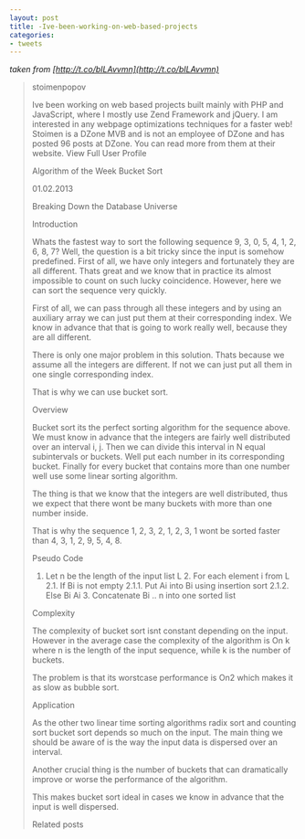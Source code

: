 ```yaml
---
layout: post
title: -Ive-been-working-on-web-based-projects
categories:
- tweets
---
```

*taken from [http://t.co/bILAvvmn](http://t.co/bILAvvmn)*
>stoimenpopov
>
>Ive been working on web based projects built mainly with PHP and JavaScript, where I mostly use Zend Framework and jQuery.  I am interested in any webpage optimizations techniques  for a faster web! Stoimen is a DZone MVB and is not an employee of DZone and has posted 96 posts at DZone. You can read more from them at their website. View Full User Profile
>
>Algorithm of the Week Bucket Sort
>
>01.02.2013
>
>Breaking Down the Database Universe
>
>Introduction
>
>Whats the fastest way to sort the following sequence 9, 3, 0, 5, 4, 1, 2, 6, 8, 7? Well, the question is a bit tricky since the input is somehow predefined. First of all, we have only integers and fortunately they are all different. Thats great and we know that in practice its almost impossible to count on such lucky coincidence. However, here we can sort the sequence very quickly.
>
>First of all, we can pass through all these integers and by using an auxiliary array we can just put them at their corresponding index. We know in advance that that is going to work really well, because they are all different.
>
>There is only one major problem in this solution. Thats because we assume all the integers are different. If not  we can just put all them in one single corresponding index.
>
>That is why we can use bucket sort.
>
>Overview
>
>Bucket sort its the perfect sorting algorithm for the sequence above. We must know in advance that the integers are fairly well distributed over an interval i, j. Then we can divide this interval in N equal subintervals or buckets. Well put each number in its corresponding bucket. Finally for every bucket that contains more than one number well use some linear sorting algorithm.
>
>The thing is that we know that the integers are well distributed, thus we expect that there wont be many buckets with more than one number inside.
>
>That is why the sequence 1, 2, 3, 2, 1, 2, 3, 1 wont be sorted faster than 4, 3, 1, 2, 9, 5, 4, 8.
>
>Pseudo Code
>
>1. Let n be the length of the input list L 2. For each element i from L    2.1. If Bi is not empty       2.1.1. Put Ai into Bi using insertion sort       2.1.2. Else Bi  Ai  3. Concatenate Bi .. n into one sorted list
>
>Complexity
>
>The complexity of bucket sort isnt constant depending on the input. However in the average case the complexity of the algorithm is On  k where n is the length of the input sequence, while k is the number of buckets.
>
>The problem is that its worstcase performance is On2 which makes it as slow as bubble sort.
>
>Application
>
>As the other two linear time sorting algorithms radix sort and counting sort bucket sort depends so much on the input. The main thing we should be aware of is the way the input data is dispersed over an interval.
>
>Another crucial thing is the number of buckets that can dramatically improve or worse the performance of the algorithm.
>
>This makes bucket sort ideal in cases we know in advance that the input is well dispersed.
>
>Related posts
>
>